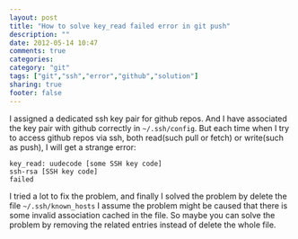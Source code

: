 ```yaml
---
layout: post
title: "How to solve key_read failed error in git push"
description: ""
date: 2012-05-14 10:47
comments: true
categories: 
category: "git"
tags: ["git","ssh","error","github","solution"]
sharing: true
footer: false
---
```


I assigned a dedicated ssh key pair for github repos.
And I have associated the key pair with github correctly in `~/.ssh/config`.
But each time when I try to access github repos via ssh, both read(such pull or fetch) or write(such as push), I will get a strange error:

	key_read: uudecode [some SSH key code]
	ssh-rsa [SSH key code]
	failed

I tried a lot to fix the problem, and finally I solved the problem by delete the file `~/.ssh/known_hosts`
I assume the problem might be caused that there is some invalid association cached in the file. So maybe you can solve the problem by removing the related entries instead of delete the whole file.